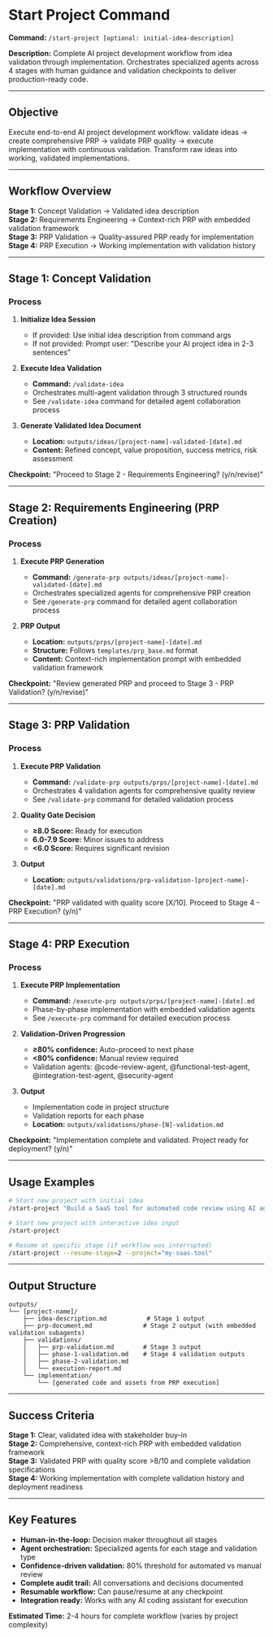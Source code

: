 # Start Project Command

**Command:** `/start-project [optional: initial-idea-description]`

**Description:** Complete AI project development workflow from idea validation through implementation. Orchestrates specialized agents across 4 stages with human guidance and validation checkpoints to deliver production-ready code.

---

## Objective
Execute end-to-end AI project development workflow: validate ideas → create comprehensive PRP → validate PRP quality → execute implementation with continuous validation. Transform raw ideas into working, validated implementations.

---

## Workflow Overview

**Stage 1:** Concept Validation → Validated idea description  
**Stage 2:** Requirements Engineering → Context-rich PRP with embedded validation framework  
**Stage 3:** PRP Validation → Quality-assured PRP ready for implementation  
**Stage 4:** PRP Execution → Working implementation with validation history

---

## Stage 1: Concept Validation

### Process
1. **Initialize Idea Session**
   - If provided: Use initial idea description from command args
   - If not provided: Prompt user: "Describe your AI project idea in 2-3 sentences"

2. **Execute Idea Validation**
   - **Command:** `/validate-idea`
   - Orchestrates multi-agent validation through 3 structured rounds
   - See `/validate-idea` command for detailed agent collaboration process

3. **Generate Validated Idea Document**
   - **Location:** `outputs/ideas/[project-name]-validated-[date].md`
   - **Content:** Refined concept, value proposition, success metrics, risk assessment

**Checkpoint:** "Proceed to Stage 2 - Requirements Engineering? (y/n/revise)"

---

## Stage 2: Requirements Engineering (PRP Creation)

### Process
1. **Execute PRP Generation**
   - **Command:** `/generate-prp outputs/ideas/[project-name]-validated-[date].md`
   - Orchestrates specialized agents for comprehensive PRP creation
   - See `/generate-prp` command for detailed agent collaboration process

2. **PRP Output**
   - **Location:** `outputs/prps/[project-name]-[date].md`
   - **Structure:** Follows `templates/prp_base.md` format
   - **Content:** Context-rich implementation prompt with embedded validation framework

**Checkpoint:** "Review generated PRP and proceed to Stage 3 - PRP Validation? (y/n/revise)"

---

## Stage 3: PRP Validation

### Process
1. **Execute PRP Validation**
   - **Command:** `/validate-prp outputs/prps/[project-name]-[date].md`
   - Orchestrates 4 validation agents for comprehensive quality review
   - See `/validate-prp` command for detailed validation process

2. **Quality Gate Decision**
   - **≥8.0 Score:** Ready for execution
   - **6.0-7.9 Score:** Minor issues to address
   - **<6.0 Score:** Requires significant revision

3. **Output**
   - **Location:** `outputs/validations/prp-validation-[project-name]-[date].md`

**Checkpoint:** "PRP validated with quality score [X/10]. Proceed to Stage 4 - PRP Execution? (y/n)"

---

## Stage 4: PRP Execution

### Process
1. **Execute PRP Implementation**
   - **Command:** `/execute-prp outputs/prps/[project-name]-[date].md`
   - Phase-by-phase implementation with embedded validation agents
   - See `/execute-prp` command for detailed execution process

2. **Validation-Driven Progression**
   - **≥80% confidence:** Auto-proceed to next phase
   - **<80% confidence:** Manual review required
   - Validation agents: @code-review-agent, @functional-test-agent, @integration-test-agent, @security-agent

3. **Output**
   - Implementation code in project structure
   - Validation reports for each phase
   - **Location:** `outputs/validations/phase-[N]-validation.md`

**Checkpoint:** "Implementation complete and validated. Project ready for deployment? (y/n)"

---

## Usage Examples

```bash
# Start new project with initial idea
/start-project "Build a SaaS tool for automated code review using AI agents"

# Start new project with interactive idea input
/start-project

# Resume at specific stage (if workflow was interrupted)
/start-project --resume-stage=2 --project="my-saas-tool"
```

---

## Output Structure

```
outputs/
└── [project-name]/
    ├── idea-description.md           # Stage 1 output
    ├── prp-document.md              # Stage 2 output (with embedded validation subagents)
    ├── validations/
    │   ├── prp-validation.md        # Stage 3 output
    │   ├── phase-1-validation.md    # Stage 4 validation outputs
    │   ├── phase-2-validation.md
    │   └── execution-report.md
    └── implementation/
        └── [generated code and assets from PRP execution]
```

---

## Success Criteria

**Stage 1:** Clear, validated idea with stakeholder buy-in  
**Stage 2:** Comprehensive, context-rich PRP with embedded validation framework  
**Stage 3:** Validated PRP with quality score >8/10 and complete validation specifications  
**Stage 4:** Working implementation with complete validation history and deployment readiness

---

## Key Features

- **Human-in-the-loop:** Decision maker throughout all stages
- **Agent orchestration:** Specialized agents for each stage and validation type
- **Confidence-driven validation:** 80% threshold for automated vs manual review
- **Complete audit trail:** All conversations and decisions documented
- **Resumable workflow:** Can pause/resume at any checkpoint
- **Integration ready:** Works with any AI coding assistant for execution

**Estimated Time:** 2-4 hours for complete workflow (varies by project complexity)